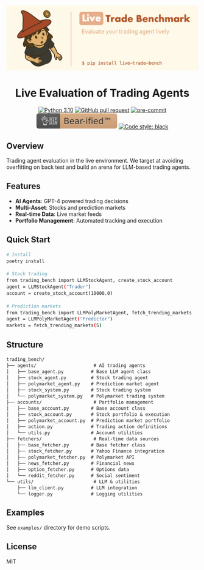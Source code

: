 ![live-trade-bench](assets/live-trade-bench.png)

<h1 align="center">Live Evaluation of Trading Agents</h1>

<div align="center">

[![Python 3.10](https://img.shields.io/badge/python-%E2%89%A53.10-blue)](https://www.python.org/downloads/release/python-3109/)
[![GitHub pull request](https://img.shields.io/badge/PRs-welcome-red)](https://github.com/hiyouga/LLaMA-Factory/pulls)
[![pre-commit](https://img.shields.io/badge/pre--commit-enabled-brightgreen?logo=pre-commit&logoColor=white)](https://pre-commit.com/)
[![bear-ified](https://raw.githubusercontent.com/beartype/beartype-assets/main/badge/bear-ified.svg)](https://beartype.readthedocs.io)
[![Code style: black](https://img.shields.io/badge/code%20style-black-000000.svg)](https://github.com/psf/black)

</div>

## Overview

Trading agent evaluation in the live environment. We target at avoiding overfitting on back test and build an arena for LLM-based trading agents.

## Features

- **AI Agents**: GPT-4 powered trading decisions
- **Multi-Asset**: Stocks and prediction markets
- **Real-time Data**: Live market feeds
- **Portfolio Management**: Automated tracking and execution

## Quick Start

```bash
# Install
poetry install

# Stock trading
from trading_bench import LLMStockAgent, create_stock_account
agent = LLMStockAgent("Trader")
account = create_stock_account(10000.0)

# Prediction markets
from trading_bench import LLMPolyMarketAgent, fetch_trending_markets
agent = LLMPolyMarketAgent("Predictor")
markets = fetch_trending_markets(5)
```

## Structure

```
trading_bench/
├── agents/                     # AI trading agents
│   ├── base_agent.py          # Base LLM agent class
│   ├── stock_agent.py         # Stock trading agent
│   ├── polymarket_agent.py    # Prediction market agent
│   ├── stock_system.py        # Stock trading system
│   └── polymarket_system.py   # Polymarket trading system
├── accounts/                   # Portfolio management
│   ├── base_account.py        # Base account class
│   ├── stock_account.py       # Stock portfolio & execution
│   ├── polymarket_account.py  # Prediction market portfolio
│   ├── action.py              # Trading action definitions
│   └── utils.py               # Account utilities
├── fetchers/                   # Real-time data sources
│   ├── base_fetcher.py        # Base fetcher class
│   ├── stock_fetcher.py       # Yahoo Finance integration
│   ├── polymarket_fetcher.py  # Polymarket API
│   ├── news_fetcher.py        # Financial news
│   ├── option_fetcher.py      # Options data
│   └── reddit_fetcher.py      # Social sentiment
└── utils/                      # LLM & utilities
    ├── llm_client.py          # LLM integration
    └── logger.py              # Logging utilities
```

## Examples

See `examples/` directory for demo scripts.

## License

MIT
